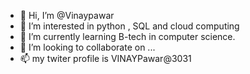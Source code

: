 - 👋 Hi, I’m @Vinaypawar
- 👀 I’m interested in python , SQL and cloud computing        
- 🌱 I’m currently learning B-tech in computer science.
- 💞️ I’m looking to collaborate on ...
- 📫 my twiter profile is VINAYPawar@3031

<!---
Vinupawar/Vinupawar is a ✨ special ✨ repository because its `README.md` (this file) appears on your GitHub profile.
You can click the Preview link to take a look at your changes.
--->
